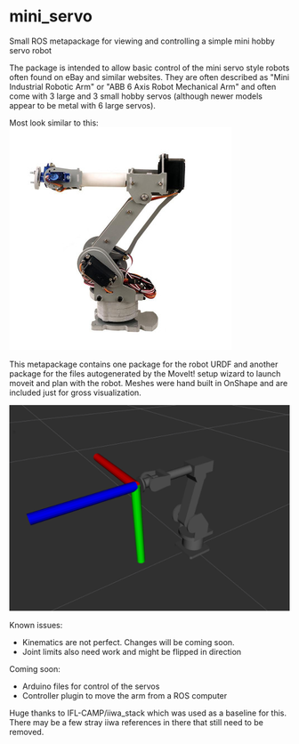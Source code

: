 # mini_servo
Small ROS metapackage for viewing and controlling a simple mini hobby servo robot

The package is intended to allow basic control of the mini servo style robots often found on eBay and similar websites.  They are often described as "Mini Industrial Robotic Arm" or "ABB 6 Axis Robot Mechanical Arm" and often come with 3 large and 3 small hobby servos (although newer models appear to be metal with 6 large servos).

Most look similar to this:
![Mini Servo Robot](/docs/mini_servo_robot.jpg "Example MiniServo Robot")

This metapackage contains one package for the robot URDF and another package for the files autogenerated by the MoveIt! setup wizard to launch moveit and plan with the robot.  Meshes were hand built in OnShape and are included just for gross visualization.

![Robot in RViz](/docs/robot_in_rviz.png "Mini Servo Robot in RViz")

Known issues:
* Kinematics are not perfect.  Changes will be coming soon.
* Joint limits also need work and might be flipped in direction

Coming soon:
* Arduino files for control of the servos
* Controller plugin to move the arm from a ROS computer

Huge thanks to IFL-CAMP/iiwa_stack which was used as a baseline for this.  There may be a few stray iiwa references in there that still need to be removed.
